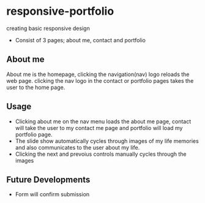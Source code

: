 # responsive-portfolio
creating basic responsive design
* Consist of 3 pages; about me, contact and portfolio

## About me 

About me is the homepage, clicking the navigation(nav) logo reloads the web page. clicking the nav logo in the contact or portfolio pages takes the user to the home page.

## Usage
* Clicking about me on the nav menu loads the about me page, contact will take the user to my contact me page and portfolio will load my portfolio page.
* The slide show automatically cycles through images of my life memories and also communicates to the user about my life.
* Clicking the next and prevoius controls manually cycles through the images

## Future Developments
* Form will confirm submission
